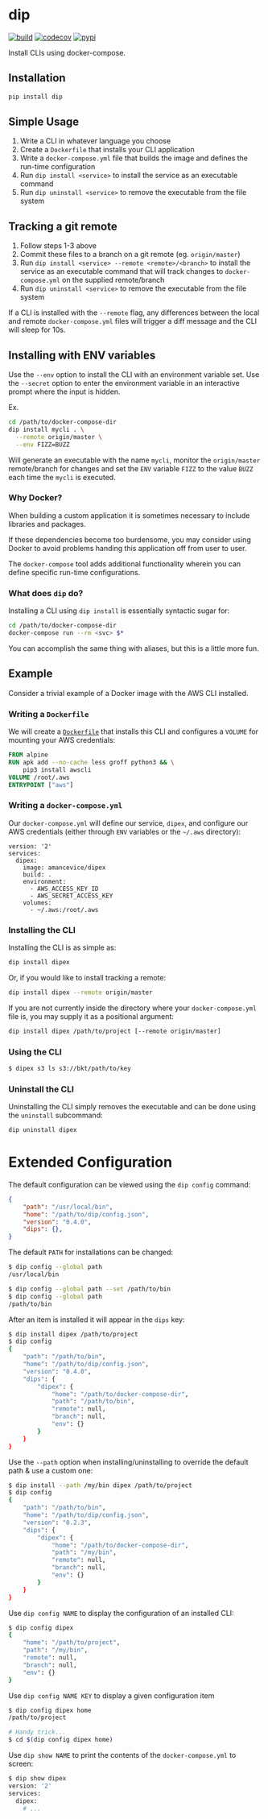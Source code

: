 # dip

[![build](https://travis-ci.org/amancevice/dip.svg?branch=master)](https://travis-ci.org/amancevice/dip)
[![codecov](https://codecov.io/gh/amancevice/dip/branch/master/graph/badge.svg)](https://codecov.io/gh/amancevice/dip)
[![pypi](https://badge.fury.io/py/dip.svg)](https://badge.fury.io/py/dip)


Install CLIs using docker-compose.

## Installation

```bash
pip install dip
```

## Simple Usage

1. Write a CLI in whatever language you choose
2. Create a `Dockerfile` that installs your CLI application
3. Write a `docker-compose.yml` file that builds the image and defines the run-time configuration
4. Run `dip install <service>` to install the service as an executable command
5. Run `dip uninstall <service>` to remove the executable from the file system

## Tracking a git remote

1. Follow steps 1-3 above
2. Commit these files to a branch on a git remote (eg. `origin/master`)
3. Run `dip install <service> --remote <remote>/<branch>` to install the service as an executable command that will track changes to `docker-compose.yml` on the supplied remote/branch
4. Run `dip uninstall <service>` to remove the executable from the file system

If a CLI is installed with the `--remote` flag, any differences between the local and remote `docker-compose.yml` files will trigger a diff message and the CLI will sleep for 10s.

## Installing with ENV variables

Use the `--env` option to install the CLI with an environment variable set. Use the `--secret` option to enter the environment variable in an interactive prompt where the input is hidden.

Ex.

```bash
cd /path/to/docker-compose-dir
dip install mycli . \
  --remote origin/master \
  --env FIZZ=BUZZ
```

Will generate an executable with the name `mycli`, monitor the `origin/master` remote/branch for changes and set the `ENV` variable `FIZZ` to the value `BUZZ` each time the `mycli` is executed.

### Why Docker?

When building a custom application it is sometimes necessary to include libraries and packages.

If these dependencies become too burdensome, you may consider using Docker to avoid problems handing this application off from user to user.

The `docker-compose` tool adds additional functionality wherein you can define specific run-time configurations.

### What does `dip` do?

Installing a CLI using `dip install` is essentially syntactic sugar for:

```bash
cd /path/to/docker-compose-dir
docker-compose run --rm <svc> $*
```

You can accomplish the same thing with aliases, but this is a little more fun.

## Example

Consider a trivial example of a Docker image with the AWS CLI installed.

### Writing a `Dockerfile`

We will create a [`Dockerfile`](./example/Dockerfile) that installs this CLI and configures a `VOLUME` for mounting your AWS credentials:

```Dockerfile
FROM alpine
RUN apk add --no-cache less groff python3 && \
    pip3 install awscli
VOLUME /root/.aws
ENTRYPOINT ["aws"]
```

### Writing a `docker-compose.yml`

Our `docker-compose.yml` will define our service, `dipex`, and configure our AWS credentials (either through `ENV` variables or the `~/.aws` directory):

```
version: '2'
services:
  dipex:
    image: amancevice/dipex
    build: .
    environment:
      - AWS_ACCESS_KEY_ID
      - AWS_SECRET_ACCESS_KEY
    volumes:
      - ~/.aws:/root/.aws
```

### Installing the CLI

Installing the CLI is as simple as:

```bash
dip install dipex
```

Or, if you would like to install tracking a remote:

```bash
dip install dipex --remote origin/master
```

If you are not currently inside the directory where your `docker-compose.yml` file is, you may supply it as a positional argument:

```bash
dip install dipex /path/to/project [--remote origin/master]
```

### Using the CLI

```bash
$ dipex s3 ls s3://bkt/path/to/key
```

### Uninstall the CLI

Uninstalling the CLI simply removes the executable and can be done using the `uninstall` subcommand:

```bash
dip uninstall dipex
```

# Extended Configuration

The default configuration can be viewed using the `dip config` command:

```json
{
    "path": "/usr/local/bin",
    "home": "/path/to/dip/config.json",
    "version": "0.4.0",
    "dips": {},
}
```

The default `PATH` for installations can be changed:

```bash
$ dip config --global path
/usr/local/bin
```

```bash
$ dip config --global path --set /path/to/bin
$ dip config --global path
/path/to/bin
```

After an item is installed it will appear in the `dips` key:

```bash
$ dip install dipex /path/to/project
$ dip config
{
    "path": "/path/to/bin",
    "home": "/path/to/dip/config.json",
    "version": "0.4.0",
    "dips": {
        "dipex": {
            "home": "/path/to/docker-compose-dir",
            "path": "/path/to/bin",
            "remote": null,
            "branch": null,
            "env": {}
        }
    }
}
```

Use the `--path` option when installing/uninstalling to override the default path & use a custom one:

```bash
$ dip install --path /my/bin dipex /path/to/project
$ dip config
{
    "path": "/path/to/bin",
    "home": "/path/to/dip/config.json",
    "version": "0.2.3",
    "dips": {
        "dipex": {
            "home": "/path/to/docker-compose-dir",
            "path": "/my/bin",
            "remote": null,
            "branch": null,
            "env": {}
        }
    }
}
```

Use `dip config NAME` to display the configuration of an installed CLI:

```bash
$ dip config dipex
{
    "home": "/path/to/project",
    "path": "/my/bin",
    "remote": null,
    "branch": null,
    "env": {}
}
```

Use `dip config NAME KEY` to display a given configuration item

```bash
$ dip config dipex home
/path/to/project

# Handy trick...
$ cd $(dip config dipex home)
```

Use `dip show NAME` to print the contents of the `docker-compose.yml` to screen:

```bash
$ dip show dipex
version: '2'
services:
  dipex:
    # ...
```
